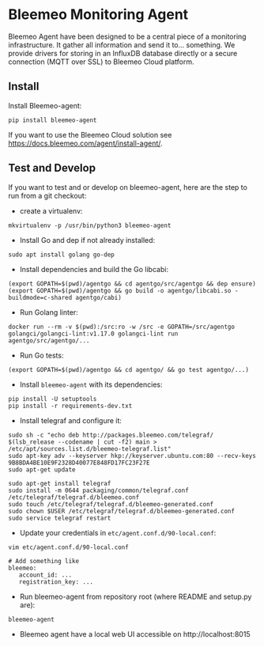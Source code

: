 # Bleemeo Monitoring Agent


Bleemeo Agent have been designed to be a central piece of
a monitoring infrastructure. It gather all information and
send it to... something. We provide drivers for storing in
an InfluxDB database directly or a secure connection (MQTT over SSL) to
Bleemeo Cloud platform.


## Install


Install Bleemeo-agent:
```
pip install bleemeo-agent
```

If you want to use the Bleemeo Cloud solution see https://docs.bleemeo.com/agent/install-agent/.

## Test and Develop


If you want to test and or develop on bleemeo-agent, here are the step to run from a git checkout:

* create a virtualenv:
```
mkvirtualenv -p /usr/bin/python3 bleemeo-agent
```

* Install Go and dep if not already installed:
```
sudo apt install golang go-dep
```

* Install dependencies and build the Go libcabi:
```
(export GOPATH=$(pwd)/agentgo && cd agentgo/src/agentgo && dep ensure)
(export GOPATH=$(pwd)/agentgo && go build -o agentgo/libcabi.so -buildmode=c-shared agentgo/cabi)
```

* Run Golang linter:
```
docker run --rm -v $(pwd):/src:ro -w /src -e GOPATH=/src/agentgo golangci/golangci-lint:v1.17.0 golangci-lint run agentgo/src/agentgo/...
```

* Run Go tests:
```
(export GOPATH=$(pwd)/agentgo && cd agentgo/ && go test agentgo/...)
```


* Install `bleemeo-agent` with its dependencies:
```
pip install -U setuptools
pip install -r requirements-dev.txt
```

* Install telegraf and configure it:
```
sudo sh -c "echo deb http://packages.bleemeo.com/telegraf/ $(lsb_release --codename | cut -f2) main > /etc/apt/sources.list.d/bleemeo-telegraf.list"
sudo apt-key adv --keyserver hkp://keyserver.ubuntu.com:80 --recv-keys 9B8BDA4BE10E9F2328D40077E848FD17FC23F27E
sudo apt-get update

sudo apt-get install telegraf
sudo install -m 0644 packaging/common/telegraf.conf /etc/telegraf/telegraf.d/bleemeo.conf
sudo touch /etc/telegraf/telegraf.d/bleemeo-generated.conf
sudo chown $USER /etc/telegraf/telegraf.d/bleemeo-generated.conf
sudo service telegraf restart
```

* Update your credentials in `etc/agent.conf.d/90-local.conf`:
```
vim etc/agent.conf.d/90-local.conf

# Add something like
bleemeo:
   account_id: ...
   registration_key: ...
```

* Run bleemeo-agent from repository root (where README and setup.py are):
```
bleemeo-agent
```

* Bleemeo agent have a local web UI accessible on http://localhost:8015

